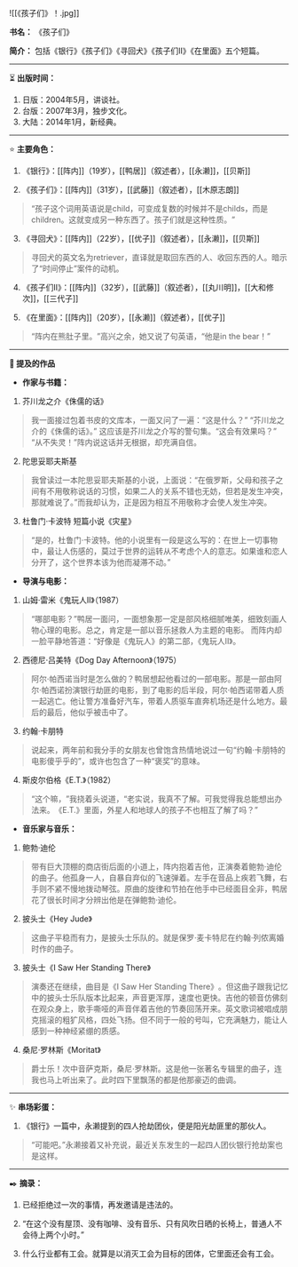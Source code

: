 
![[《孩子们》！.jpg]]

**书名：** 《孩子们》

**简介：** 包括《银行》《孩子们》《寻回犬》《孩子们Ⅱ》《在里面》五个短篇。

---

⏳ **出版时间：** 

1. 日版：2004年5月，讲谈社。
2. 台版：2007年3月，独步文化。
3. 大陆：2014年1月，新经典。

---

⭐ **主要角色：**

1. 《银行》：[[阵内]]（19岁），[[鸭居]]（叙述者），[[永濑]]，[[贝斯]]

2. 《孩子们》：[[阵内]]（31岁），[[武藤]]（叙述者），[[木原志朗]]

> “孩子这个词用英语说是child，可变成复数的时候并不是childs，而是children。这就变成另一种东西了。孩子们就是这种性质。​”

3. 《寻回犬》：[[阵内]]（22岁），[[优子]]（叙述者），[[永濑]]，[[贝斯]]

> 寻回犬的英文名为retriever，直译就是取回东西的人、收回东西的人。暗示了“时间停止”案件的动机。

4. 《孩子们Ⅱ》：[[阵内]]（32岁），[[武藤]]（叙述者），[[丸川明]]，[[大和修次]]，[[三代子]]

5. 《在里面》：[[阵内]]（20岁），[[永濑]]（叙述者），[[优子]] 

> ​“阵内在熊肚子里。​”高兴之余，她又说了句英语，​“他是in the bear！”

---

**📜 提及的作品**

- **作家与书籍：** 

1. 芥川龙之介《侏儒的话》

> 我一面接过包着书皮的文库本，一面又问了一遍：“这是什么？”
> “芥川龙之介的《侏儒的话》。”
> 这应该是芥川龙之介写的警句集。“这会有效果吗？”
> “从不失灵！”阵内说这话并无根据，却充满自信。

2. 陀思妥耶夫斯基

> 我曾读过一本陀思妥耶夫斯基的小说，上面说：“在俄罗斯，父母和孩子之间有不用敬称说话的习惯，如果二人的关系不错也无妨，但若是发生冲突，那就难说了。”而我却认为，正是因为相互不用敬称才会使人发生冲突。

3. 杜鲁门·卡波特 短篇小说《灾星》

> “是的，杜鲁门·卡波特。他的小说里有一段是这么写的：在世上一切事物中，最让人伤感的，莫过于世界的运转从不考虑个人的意志。如果谁和恋人分开了，这个世界本该为他而凝滞不动。”

- **导演与电影：** 

1. 山姆·雷米《鬼玩人II》（1987）

> “哪部电影？”鸭居一面问，一面想象那一定是部风格细腻唯美，细致刻画人物心理的电影。总之，肯定是一部以音乐拯救人为主题的电影。
> 而阵内却一脸平静地答道：“好像是《鬼玩人》的第二部，《鬼玩人Ⅱ》。

2. 西德尼·吕美特《Dog Day Afternoon》（1975）

> 阿尔·帕西诺当时是怎么做的？鸭居想起他看过的一部电影。那是一部由阿尔·帕西诺扮演银行劫匪的电影，到了电影的后半段，阿尔·帕西诺带着人质一起逃亡。他让警方准备好汽车，带着人质驱车直奔机场还是什么地方。最后的最后，他似乎被击中了。

3. 约翰·卡朋特

> 说起来，两年前和我分手的女朋友也曾饱含热情地说过一句“约翰·卡朋特的电影傻乎乎的”，或许也包含了一种“褒奖”的意味。

4. ​斯皮尔伯格《E.T.》（1982）

> “这个嘛，​”我挠着头说道，​“老实说，我真不了解。可我觉得我总能想出办法来。​《E.T.》里面，外星人和地球人的孩子不也相互了解了吗？​”

- **音乐家与音乐：** 

1. 鲍勃·迪伦

> 带有巨大顶棚的商店街后面的小道上，阵内抱着吉他，正演奏着鲍勃·迪伦的曲子。他孤身一人，自暴自弃似的飞速弹着。左手在音品上疾若飞舞，右手则不紧不慢地拨动琴弦。原曲的旋律和节拍在他手中已经面目全非，鸭居花了很长时间才分辨出他是在弹鲍勃·迪伦。

2. 披头士《Hey Jude》

> 这曲子平稳而有力，是披头士乐队的。就是保罗·麦卡特尼在约翰·列侬离婚时作的曲子。

3. 披头士《I Saw Her Standing There》​

> 演奏还在继续，曲目是《I Saw Her Standing There》​。但这曲子跟我记忆中的披头士乐队版本比起来，声音更浑厚，速度也更快。吉他的顿音仿佛刻在观众身上，歌手嘶哑的声音伴着吉他的节奏回荡开来。英文歌词被唱成朋克摇滚的粗犷风格，四处飞扬。但不同于一般的号叫，它充满魅力，能让人感到一种神经紧绷的质感。

4. 桑尼·罗林斯《Moritat》

> 爵士乐！次中音萨克斯，桑尼·罗林斯。这是他一张著名专辑里的曲子，连我也马上听出来了。此时四下里飘荡的都是他那豪迈的曲调。

---

✨ **串场彩蛋：** 

1. 《银行》一篇中，永濑提到的四人抢劫团伙，便是阳光劫匪里的那伙人。

> “可能吧。”永濑接着又补充说，最近关东发生的一起四人团伙银行抢劫案也是这样。

---

✒️ **摘录：** 

1. 已经拒绝过一次的事情，再发邀请是违法的。

2. “在这个没有屋顶、没有咖啡、没有音乐、只有风吹日晒的长椅上，普通人不会待上两个小时。”

3. 什么行业都有工会。就算是以消灭工会为目标的团体，它里面还会有工会。